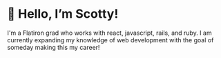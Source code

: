 # 👋 Hello, I’m Scotty! 
I'm a Flatiron grad who works with react, javascript, rails, and ruby.
I am currently expanding my knowledge of web development with the goal of someday making this my career!
